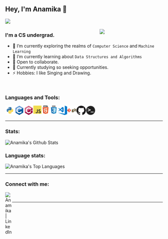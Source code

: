 ## Hey, I'm Anamika 👋

[<img src="https://komarev.com/ghpvc/?username=anamika0802&label=Profile+Views&color=4287f5&style=flat" />](https://github.com/anamika0802)

<!-- <img src="https://media.giphy.com/media/fAnzw6YK33jMwzp5wp/giphy.gif" align="right"  width="100%"/> 
<img src="https://media.giphy.com/media/xUA7bdpLxQhsSQdyog/giphy.gif" align="right"  width="40%"/>-->
<img src="https://media1.tenor.com/images/104f3a788e614cb7ecf468d09eff1d1a/tenor.gif?itemid=14794084" align="right"  width="40%"/>

<!-- <img src="https://media.giphy.com/media/11ZSwQNWba4YF2/giphy.gif" align="right" width="200px" height="20%" />
 -->

### I'm a CS undergrad.

- 🔭 I’m currently exploring the realms of `Computer Science` and `Machine Learning`
- 🌱 I’m currently learning about `Data Structures and Algorithms`
- 👯 Open to collaborate.
- 💼  Currently studying so seeking opportunities.
- ⚡ Hobbies: I like Singing and Drawing.

<br/>


### Languages and Tools:

<img align="left" alt="python" width="30px" src="https://raw.githubusercontent.com/github/explore/80688e429a7d4ef2fca1e82350fe8e3517d3494d/topics/python/python.png" />

<img align="left" alt="C" width="30px" height="30px" src="https://github.com/devicons/devicon/blob/master/icons/c/c-original.svg"> 
<img align="left" alt="C++" width="30px" height="30px" src="https://github.com/devicons/devicon/blob/master/icons/cplusplus/cplusplus-original.svg">

 <img align="left" alt="JavaScript" width="26px" src="https://raw.githubusercontent.com/github/explore/80688e429a7d4ef2fca1e82350fe8e3517d3494d/topics/javascript/javascript.png"/>
<img align="left" alt="HTML5" width="26px" src="https://raw.githubusercontent.com/github/explore/80688e429a7d4ef2fca1e82350fe8e3517d3494d/topics/html/html.png"/>

<img align="left" alt="CSS3" width="26px" src="https://raw.githubusercontent.com/github/explore/80688e429a7d4ef2fca1e82350fe8e3517d3494d/topics/css/css.png" />
<!-- <img align="left" alt="PyCharm" width="26px" src="https://upload.wikimedia.org/wikipedia/commons/1/1d/PyCharm_Icon.svg" /> -->

<img align="left" alt="Visual Studio Code" width="30px" src="https://raw.githubusercontent.com/github/explore/80688e429a7d4ef2fca1e82350fe8e3517d3494d/topics/visual-studio-code/visual-studio-code.png" />

<img align="left" alt="Git" width="30px" src="https://raw.githubusercontent.com/github/explore/80688e429a7d4ef2fca1e82350fe8e3517d3494d/topics/git/git.png" />

<img align="left" alt="GitHub" width="30px" src="https://raw.githubusercontent.com/github/explore/78df643247d429f6cc873026c0622819ad797942/topics/github/github.png" />

<img align="left" alt="Terminal" width="30px" src="https://raw.githubusercontent.com/github/explore/80688e429a7d4ef2fca1e82350fe8e3517d3494d/topics/terminal/terminal.png" />


<br/>
<br/>



---
### Stats:
<!-- 
[![Aviral's github stats](https://github-readme-stats.vercel.app/api?username=aviral10&count_private=true&show_icons=true&theme=tokyonight&hide=contribs,prs&cache_second=10000)](https://github.com/aviral10)
-->
<img alt="Anamika's Github Stats" src="https://github-readme-stats.vercel.app/api?username=anamika0802&show_icons=true&count_private=true&theme=tokyonight" />



### Language stats:

<img alt="Anamika's Top Languages" src="https://github-readme-stats.vercel.app/api/top-langs/?username=anamika0802&layout=compact&theme=tokyonight&hide=Jupyter Notebook"/>

---

### Connect with me:

<!-- [<img align="left" alt="Aviral | Twitter" width="22px" src="https://cdn.jsdelivr.net/npm/simple-icons@v3/icons/twitter.svg" />][twitter] -->
[<img align="left" alt="Anamika | LinkedIn" width="22px" src="https://cdn.jsdelivr.net/npm/simple-icons@v3/icons/linkedin.svg" />][linkedin]

<br/>

---

<br/>

[website]: https://blank
[twitter]: https://twitter.com/
[youtube]: https://youtube.com/__
[instagram]: https://instagram.com/@@@@
[linkedin]: https://www.linkedin.com/in/anamika-8a57b0214/
